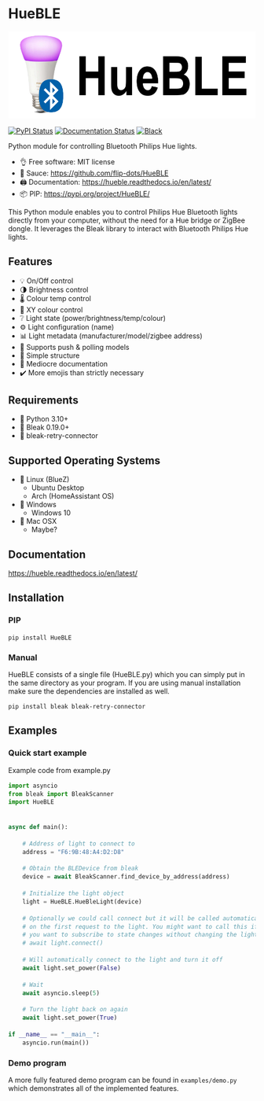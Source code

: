 # HueBLE

![HueBLE logo](https://raw.githubusercontent.com/flip-dots/HueBLE/main/hue_ble.png)

[![PyPI Status](https://img.shields.io/pypi/v/HueBLE.svg)](https://pypi.python.org/pypi/HueBLE)
[![Documentation Status](https://readthedocs.org/projects/hueble/badge/?version=latest)](https://hueble.readthedocs.io/en/latest/?badge=latest)
[![Black](https://img.shields.io/badge/code%20style-black-000000.svg)](https://github.com/psf/black)

Python module for controlling Bluetooth Philips Hue lights.
 - 👌 Free software: MIT license
 - 🍝 Sauce: https://github.com/flip-dots/HueBLE
 - 🖨️ Documentation: https://hueble.readthedocs.io/en/latest/
 - 📦 PIP: https://pypi.org/project/HueBLE/


This Python module enables you to control Philips Hue Bluetooth lights directly
from your computer, without the need for a Hue bridge or ZigBee dongle.
It leverages the Bleak library to interact with Bluetooth Philips Hue lights.


## Features

- 💡 On/Off control
- 🌗 Brightness control
- 🌡️ Colour temp control 
- 🌈 XY colour control
- ❔ Light state (power/brightness/temp/colour)
- ⚙️ Light configuration (name)
- 📊 Light metadata (manufacturer/model/zigbee address)
- 🤜 Supports push & polling models
- 🔂 Simple structure
- 📜 Mediocre documentation
- ✔️ More emojis than strictly necessary


## Requirements

- 🐍 Python 3.10+
- 📶 Bleak 0.19.0+
- 📶 bleak-retry-connector


## Supported Operating Systems

- 🐧 Linux (BlueZ)
  - Ubuntu Desktop
  - Arch (HomeAssistant OS)
- 🏢 Windows
  - Windows 10 
- 💾 Mac OSX
  - Maybe?


## Documentation

https://hueble.readthedocs.io/en/latest/


## Installation


### PIP

```
pip install HueBLE
```


### Manual

HueBLE consists of a single file (HueBLE.py) which you can simply put in the
same directory as your program. If you are using manual installation make sure
the dependencies are installed as well.

```
pip install bleak bleak-retry-connector
```


## Examples


### Quick start example

Example code from example.py

```python
import asyncio
from bleak import BleakScanner
import HueBLE


async def main():

    # Address of light to connect to
    address = "F6:9B:48:A4:D2:D8"

    # Obtain the BLEDevice from bleak
    device = await BleakScanner.find_device_by_address(address)

    # Initialize the light object
    light = HueBLE.HueBleLight(device)

    # Optionally we could call connect but it will be called automatically
    # on the first request to the light. You might want to call this if
    # you want to subscribe to state changes without changing the lights state.
    # await light.connect()

    # Will automatically connect to the light and turn it off
    await light.set_power(False)

    # Wait
    await asyncio.sleep(5)

    # Turn the light back on again
    await light.set_power(True)

if __name__ == "__main__":
    asyncio.run(main())

```


### Demo program

A more fully featured demo program can be found in  ``` examples/demo.py ``` which demonstrates all of the implemented features.
